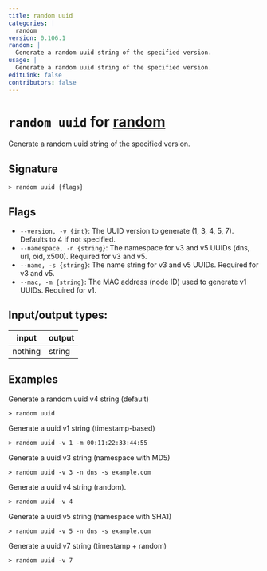 ```yaml
---
title: random uuid
categories: |
  random
version: 0.106.1
random: |
  Generate a random uuid string of the specified version.
usage: |
  Generate a random uuid string of the specified version.
editLink: false
contributors: false
---
```

<!-- This file is automatically generated. Please edit the command in https://github.com/nushell/nushell instead. -->

# `random uuid` for [random](/commands/categories/random.md)

<div class='command-title'>Generate a random uuid string of the specified version.</div>

## Signature

```> random uuid {flags} ```

## Flags

 -  `--version, -v {int}`: The UUID version to generate (1, 3, 4, 5, 7). Defaults to 4 if not specified.
 -  `--namespace, -n {string}`: The namespace for v3 and v5 UUIDs (dns, url, oid, x500). Required for v3 and v5.
 -  `--name, -s {string}`: The name string for v3 and v5 UUIDs. Required for v3 and v5.
 -  `--mac, -m {string}`: The MAC address (node ID) used to generate v1 UUIDs. Required for v1.


## Input/output types:

| input   | output |
| ------- | ------ |
| nothing | string |
## Examples

Generate a random uuid v4 string (default)
```nu
> random uuid

```

Generate a uuid v1 string (timestamp-based)
```nu
> random uuid -v 1 -m 00:11:22:33:44:55

```

Generate a uuid v3 string (namespace with MD5)
```nu
> random uuid -v 3 -n dns -s example.com

```

Generate a uuid v4 string (random).
```nu
> random uuid -v 4

```

Generate a uuid v5 string (namespace with SHA1)
```nu
> random uuid -v 5 -n dns -s example.com

```

Generate a uuid v7 string (timestamp + random)
```nu
> random uuid -v 7

```
